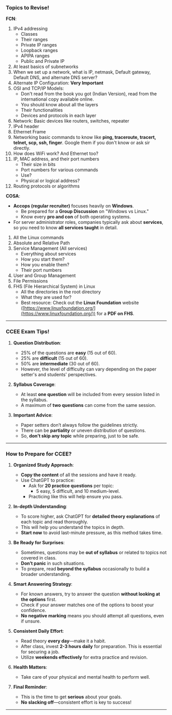 ### **Topics to Revise!**

**FCN**:
1. IPv4 addressing
    - Classes
    - Their ranges
    - Private IP ranges
    - Loopback ranges
    - APIPA ranges
    - Public and Private IP
2. At least basics of subnetworks
3. When we set up a network, what is IP, netmask, Default gateway, Default DNS, and alternate DNS server?
4. Alternate IP Configuration: **Very Important**
5. OSI and TCP/IP Models:
    - Don't read from the book you got (Indian Version), read from the international copy available online.
    - You should know about all the layers
    - Their functionalities
    - Devices and protocols in each layer
6. Network: Basic devices like routers, switches, repeater
7. IPv4 header
8. Ethernet Frame
9. Networking basic commands to know like **ping, traceroute, tracert, telnet, scp, ssh, finger**. Google them if you don't know or ask sir directly.
10. How does WiFi work? And Ethernet too?
11. IP, MAC address, and their port numbers
    - Their size in bits
    - Port numbers for various commands
    - Use?
    - Physical or logical address?
12. Routing protocols or algorithms

**COSA**:

- **Accops (regular recruiter)** focuses heavily on **Windows**.
    - Be prepared for a **Group Discussion** on "Windows vs Linux."
    - Know every **pro and con** of both operating systems.
- For server administrator roles, companies typically ask about **services**, so you need to know **all services taught** in detail.

1. All the Linux commands
2. Absolute and Relative Path
3. Service Management (All services)
    - Everything about services
    - How you start them?
    - How you enable them?
    - Their port numbers
4. User and Group Management
5. File Permissions
6. FHS (File Hierarchical System) in Linux
    - All the directories in the root directory
    - What they are used for?
    - Best resource: Check out the **Linux Foundation** website ([https://www.linuxfoundation.org/](https://www.linuxfoundation.org/)) for a **PDF on FHS**.

---

### **CCEE Exam Tips!**

1. **Question Distribution**:
    
    - 25% of the questions are **easy** (15 out of 60).
    - 25% are **difficult** (15 out of 60).
    - 50% are **intermediate** (30 out of 60).
    - However, the level of difficulty can vary depending on the paper setter's and students' perspectives.
2. **Syllabus Coverage**:
    
    - At least **one question** will be included from every session listed in the syllabus.
    - A maximum of **two questions** can come from the same session.
3. **Important Advice**:
    
    - Paper setters don’t always follow the guidelines strictly.
    - There can be **partiality** or uneven distribution of questions.
    - So, **don’t skip any topic** while preparing, just to be safe.

---

### **How to Prepare for CCEE?**

1. **Organized Study Approach**:
    
    - **Copy the content** of all the sessions and have it ready.
    - Use ChatGPT to practice:
        - Ask for **20 practice questions** per topic:
            - 5 easy, 5 difficult, and 10 medium-level.
        - Practicing like this will help ensure you pass.
2. **In-depth Understanding**:
    
    - To score higher, ask ChatGPT for **detailed theory explanations** of each topic and read thoroughly.
    - This will help you understand the topics in depth.
    - **Start now** to avoid last-minute pressure, as this method takes time.
3. **Be Ready for Surprises**:
    
    - Sometimes, questions may be **out of syllabus** or related to topics not covered in class.
    - **Don’t panic** in such situations.
    - To prepare, read **beyond the syllabus** occasionally to build a broader understanding.
4. **Smart Answering Strategy**:
    
    - For known answers, try to answer the question **without looking at the options** first.
    - Check if your answer matches one of the options to boost your confidence.
    - **No negative marking** means you should attempt all questions, even if unsure.
5. **Consistent Daily Effort**:
    
    - Read theory **every day**—make it a habit.
    - After class, invest **2-3 hours daily** for preparation. This is essential for securing a job.
    - Utilize **weekends effectively** for extra practice and revision.
6. **Health Matters**:
    
    - Take care of your physical and mental health to perform well.
7. **Final Reminder**:
    
    - This is the time to get **serious** about your goals.
    - **No slacking off**—consistent effort is key to success!

---